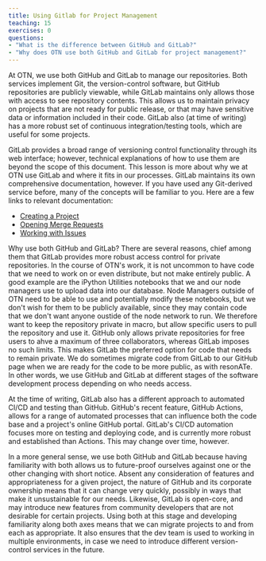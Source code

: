 ```yaml
---
title: Using Gitlab for Project Management
teaching: 15
exercises: 0
questions:
- "What is the difference between GitHub and GitLab?"
- "Why does OTN use both GitHub and GitLab for project management?"
---
```


At OTN, we use both GitHub and GitLab to manage our repositories. Both services implement Git, the version-control software, but GitHub repositories are publicly viewable, while GitLab maintains only allows those with access to see repository contents. This allows us to maintain privacy on projects that are not ready for public release, or that may have sensitive data or information included in their code. GitLab also (at time of writing) has a more robust set of continuous integration/testing tools, which are useful for some projects.

GitLab provides a broad range of versioning control functionality through its web interface; however, technical explanations of how to use them are beyond the scope of this document. This lesson is more about why we at OTN use GitLab and where it fits in our processes. GitLab maintains its own comprehensive documentation, however. If you have used any Git-derived service before, many of the concepts will be familiar to you. Here are a few links to relevant documentation: 
- [Creating a Project](https://docs.gitlab.com/ee/user/project/)
- [Opening Merge Requests](https://docs.gitlab.com/ee/user/project/merge_requests/index.html)
- [Working with Issues](https://docs.gitlab.com/ee/user/project/issues/index.html)

Why use both GitHub and GitLab? There are several reasons, chief among them that GitLab provides more robust access control for private repositories. In the course of OTN's work, it is not uncommon to have code that we need to work on or even distribute, but not make entirely public. A good example are the iPython Utilities notebooks that we and our node managers use to upload data into our database. Node Managers outside of OTN need to be able to use and potentially modify these notebooks, but we don't wish for them to be publicly available, since they may contain code that we don't want anyone oustide of the node network to run. We therefore want to keep the repository private in macro, but allow specific users to pull the repository and use it. GitHub only allows private repositories for free users to ahve a maximum of three collaborators, whereas GitLab imposes no such limits. This makes GitLab the preferred option for code that needs to remain private. We do sometimes migrate code from GitLab to our GitHub page when we are ready for the code to be more public, as with resonATe. In other words, we use GitHub and GitLab at different stages of the software development process depending on who needs access. 

At the time of writing, GitLab also has a different approach to automated CI/CD and testing than GitHub. GitHub's recent feature, GitHub Actions, allows for a range of automated processes that can influence both the code base and a project's online GitHub portal. GitLab's CI/CD automation focuses more on testing and deploying code, and is currently more robust and established than Actions. This may change over time, however. 

In a more general sense, we use both GitHub and GitLab because having familiarity with both allows us to future-proof ourselves against one or the other changing with short notice. Absent any consideration of features and appropriateness for a given project, the nature of GitHub and its corporate ownership means that it can change very quickly, possibly in ways that make it unsustainable for our needs. Likewise, GitLab is open-core, and may introduce new features from community developers that are not desirable for certain projects. Using both at this stage and developing familiarity along both axes means that we can migrate projects to and from each as appropriate. It also ensures that the dev team is used to working in multiple environments, in case we need to introduce different version-control services in the future.


